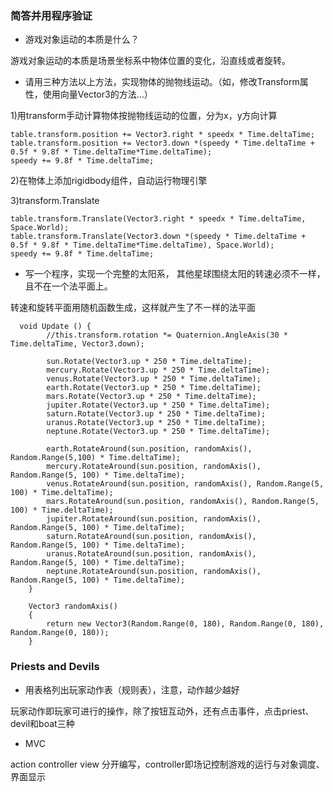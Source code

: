 ### 简答并用程序验证

* 游戏对象运动的本质是什么？

游戏对象运动的本质是场景坐标系中物体位置的变化，沿直线或者旋转。

* 请用三种方法以上方法，实现物体的抛物线运动。（如，修改Transform属性，使用向量Vector3的方法…）

1)用transform手动计算物体按抛物线运动的位置，分为x，y方向计算

```
table.transform.position += Vector3.right * speedx * Time.deltaTime;
table.transform.position += Vector3.down *(speedy * Time.deltaTime + 0.5f * 9.8f * Time.deltaTime*Time.deltaTime);
speedy += 9.8f * Time.deltaTime;
```

2)在物体上添加rigidbody组件，自动运行物理引擎

3)transform.Translate

```
table.transform.Translate(Vector3.right * speedx * Time.deltaTime, Space.World);
table.transform.Translate(Vector3.down *(speedy * Time.deltaTime + 0.5f * 9.8f * Time.deltaTime*Time.deltaTime), Space.World);
speedy += 9.8f * Time.deltaTime;
```

* 写一个程序，实现一个完整的太阳系， 其他星球围绕太阳的转速必须不一样，且不在一个法平面上。

转速和旋转平面用随机函数生成，这样就产生了不一样的法平面
```
  void Update () {
        //this.transform.rotation *= Quaternion.AngleAxis(30 * Time.deltaTime, Vector3.down);
        
        sun.Rotate(Vector3.up * 250 * Time.deltaTime);
        mercury.Rotate(Vector3.up * 250 * Time.deltaTime);
        venus.Rotate(Vector3.up * 250 * Time.deltaTime);
        earth.Rotate(Vector3.up * 250 * Time.deltaTime);
        mars.Rotate(Vector3.up * 250 * Time.deltaTime);
        jupiter.Rotate(Vector3.up * 250 * Time.deltaTime);
        saturn.Rotate(Vector3.up * 250 * Time.deltaTime);
        uranus.Rotate(Vector3.up * 250 * Time.deltaTime);
        neptune.Rotate(Vector3.up * 250 * Time.deltaTime);
        
        earth.RotateAround(sun.position, randomAxis(), Random.Range(5,100) * Time.deltaTime);
        mercury.RotateAround(sun.position, randomAxis(), Random.Range(5, 100) * Time.deltaTime);
        venus.RotateAround(sun.position, randomAxis(), Random.Range(5, 100) * Time.deltaTime);
        mars.RotateAround(sun.position, randomAxis(), Random.Range(5, 100) * Time.deltaTime);
        jupiter.RotateAround(sun.position, randomAxis(), Random.Range(5, 100) * Time.deltaTime);
        saturn.RotateAround(sun.position, randomAxis(), Random.Range(5, 100) * Time.deltaTime);
        uranus.RotateAround(sun.position, randomAxis(), Random.Range(5, 100) * Time.deltaTime);
        neptune.RotateAround(sun.position, randomAxis(), Random.Range(5, 100) * Time.deltaTime);
    }

    Vector3 randomAxis()
    {
        return new Vector3(Random.Range(0, 180), Random.Range(0, 180), Random.Range(0, 180));
    }
```

### Priests and Devils

* 用表格列出玩家动作表（规则表），注意，动作越少越好

玩家动作即玩家可进行的操作，除了按钮互动外，还有点击事件，点击priest、devil和boat三种

* MVC

action controller view 分开编写，controller即场记控制游戏的运行与对象调度、界面显示

